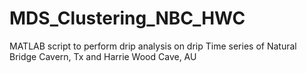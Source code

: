 # MDS_Clustering_NBC_HWC
MATLAB script to perform drip analysis on drip Time series of Natural Bridge Cavern, Tx and Harrie Wood Cave, AU

